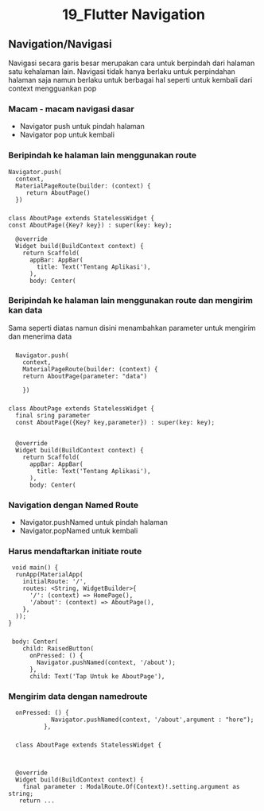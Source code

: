 <h1 align="center"> 
19_Flutter Navigation

 </h1>
 
 ## Navigation/Navigasi
 
 Navigasi secara garis besar merupakan cara untuk berpindah dari halaman satu kehalaman lain.
 Navigasi tidak hanya berlaku untuk perpindahan halaman saja namun berlaku untuk berbagai hal seperti untuk kembali dari context mengguankan pop
 
### Macam - macam navigasi dasar

- Navigator push untuk pindah halaman 
- Navigator pop untuk kembali

### Beripindah ke halaman lain menggunakan route
    Navigator.push(
      context, 
      MaterialPageRoute(builder: (context) {
         return AboutPage()
      })

### 
    class AboutPage extends StatelessWidget {
    const AboutPage({Key? key}) : super(key: key);

      @override
      Widget build(BuildContext context) {
        return Scaffold(
          appBar: AppBar(
            title: Text('Tentang Aplikasi'),
          ),
          body: Center(

### Beripindah ke halaman lain menggunakan route dan mengirim kan data 
Sama seperti diatas namun disini menambahkan parameter untuk mengirim dan menerima data
###
      Navigator.push(
        context, 
        MaterialPageRoute(builder: (context) {
        return AboutPage(parameter: "data")

        })

### 
    class AboutPage extends StatelessWidget {
      final sring parameter
      const AboutPage({Key? key,parameter}) : super(key: key);
   

      @override
      Widget build(BuildContext context) {
        return Scaffold(
          appBar: AppBar(
            title: Text('Tentang Aplikasi'),
          ),
          body: Center(
  
### Navigation dengan Named Route

    
- Navigator.pushNamed untuk pindah halaman 
- Navigator.popNamed untuk kembali
### Harus mendaftarkan initiate route

     void main() {
      runApp(MaterialApp(
        initialRoute: '/',
        routes: <String, WidgetBuilder>{
          '/': (context) => HomePage(),
          '/about': (context) => AboutPage(),
        },
      ));
    }
  
 ###
     body: Center(
        child: RaisedButton(
          onPressed: () {
            Navigator.pushNamed(context, '/about');
          },
          child: Text('Tap Untuk ke AboutPage'),
          
### Mengirim data dengan namedroute
      onPressed: () {
                Navigator.pushNamed(context, '/about',argument : "hore");
              },
          
###

      class AboutPage extends StatelessWidget {
     
      
   
      @override
      Widget build(BuildContext context) {
        final parameter : ModalRoute.Of(Context)!.setting.argument as string;
       return ...
